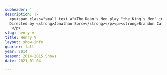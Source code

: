 ```yaml
---
subheader: ''
description: |-
  <p><span class="small_text_a">The Dean's Men play "the King's Men" in Jon Sorce's production of Henry V.  A ragtag chorus of Shakespearean players takes our stage and introduces our story: the defense of a dynasty under newly-crowned King Henry.  Just as the brave new monarch prepares to win an impossible victory against the French, the brave players prepare to perform and impossible spectacle with only a few blocks and some moxy.  Wars will wage, bombast will blast, and your spirits will most certainly rouse.</span></p> <p>By <strong>William Shakespeare </strong><br/>
  Directed by <strong>Jonathan Sorce</strong></p><p><strong>Brandon Callender</strong> (Chorus) is a third-year Computer Science major in the College. This is his second Dean's Men show. He has previously appeared in Excerpt from <em>Richard III</em> (Richard III), <em>Hotel Nepenthe</em> (Actor 4/Ensemble), <em>Hedda Gabler</em> (Judge Brack), <em>A Midsummer Night's Dream</em> (Theseus/Mustardseed), and several New Work Week shows.</p><p><strong>Chase Woods</strong> (Henry) is a second-year double-majoring in Theatre and Performance Studies and Public Policy. This is his second performance at the University, his first with the Dean’s Men.</p> <p><strong>Cameron Vanderwerf</strong> (Exeter) is a third-year English and TAPS major in the College. Past UT roles include Stanley in <em>A Streetcar Named Desire</em>, Ernst in <em>Cabaret</em>, Lysander in<em> A Midsummer Night's Dream</em>, Launcelot in <em>The Merchant of Venice</em>, and Billy in <em>The Real Thing</em>.</p><p><strong>Carlo Bonacci</strong> (Pistol/Soldier #2) is a second-year in the College</p><p><strong>Xander Eichner</strong> (Dauphin/Williams) is a second-year in the College tentatively pursuing a Math/History double major. He acted last year in the fall Dean’s Men production <em>As You Like It</em>, the winter CES Fest show <em>Thrill Me</em>, and in the spring UT workshop <em>A Crackup at the Race Riots</em>.</p><p><strong>Sasha Ayvazov</strong> (Canterbury/MacMorris/Constable/Burgundy)  is a fourth- year math and English double major, who has taken part in twenty UT productions — as well as another ten with Le Vorris and Vox, CES, and Attori Senza Paura — in a variety of roles, though he marks his UT acting debut in <em>Henry V</em> this quarter. He is a member of UT committee and is a curator for <em>Theater[24]</em>.</p><p><strong>Gus Mosse</strong> (Montjoy/Bardolph/Court) is a third-year English major in the College. He has previously appeared with the Dean's Men in <em>A Midsummer Night's Dream</em> (Snout), <em>As You Like It</em> (Orlando), <em>Henry VI </em>(Henry VI), and <em>The Two Gentlemen of Verona</em> (Valentine). He has also participated in New Work Week as an actor and Theater 24 as a writer. He serves as Social Chair for the Dean's Men.</p> <p><strong>Elise Wander</strong> (Boy/Governor of Harfleur/Queen Isabel) is a fourth-year in the college, majoring in Gender and Sexuality Studies and English. She has previously appeared in <em>Much Ado About Nothing</em> (Hero),<em> The Clean House</em> (Ana), <em>The Glass Menagerie</em> (Laura) and <em>Cymbeline</em> (Pisanio). She is also a member of Unaccompanied Women A Cappella.</p><p><strong>Laura Bevington</strong> (Hostess Quickly, Alice, Captain Gower) is a first-year, planning to major in Theatre and Performance Studies.</p><p><strong>Michela Voit</strong> (Katherine, Nym, Suffolk) is a second-year English and Public Policy major in the College. Her past Dean’s Men roles include Beatrice in <em>Much Ado About Nothing</em>, Helena in <em>A Midsummer Night’s Dream</em>, and Celia is <em>As You Like It</em>.</p><p><strong>Colin Bresnahan</strong> (Fluellen/Erpingham/Soldier #1) is a fourth-year Political Science major in the College. This is his fifth show with The Dean's Men and sixth with University Theater, having previously worked on <em>The Two Gentlemen of Verona</em> (Director), <em>Cymbeline</em> (Caius Lucius), <em>Twelfth Night</em> (ME), <em>The Bear</em> (Director), and <em>Henry IV, Part 1</em> (ASM). Colin is also the President of The Dean's Men.</p><p><strong>Jonathan Sorce</strong> (Director) is a second year in the college majoring in Physics and Mathematics. This is his fourth consecutive show in the Dean's Men, having previously worked on <em>A Midsummer Night's Dream</em> (Assistant Director) and having acted in <em>As You Like It</em> (Corin) and <em>Much Ado About Nothing</em> (Conrade).</p> <p><strong>Mariel Schlomchik</strong> (Stage Manager) is a second-year Biology major in the college. Previously, Mariel has assistant-stage managed Dean's Mens shows <em>As You Like It</em> and <em>Much Ado About Nothing</em>, and assistant-directed <em>The Clean House</em>.</p><p><strong>Cambria Whitcomb</strong> (Production Manager) is a third-year in the College majoring in Visual Arts. This is her second show with both the Dean's Men and UT, the first being <em>A Midsummer Night's Dream</em>.</p><p><strong>Shuwen Qian</strong> (Scenic Designer) is a fourth-year in the College. Previous show credits with UT/TAPS include <em>Sleuth</em>, <em>The Hamletmachine</em>, <em>The Drowsy Chaperone,</em> <em>Principia Circusatica</em>, <em>Hotel Nepenthe</em>, and <em>A Weekend of Workshops: Chekhov</em> (Production Manager);<em> B-Side Studio</em>, <em>The House of Yes</em>, and <em>The River Jordan: A Victorian Circus Tale</em> (Asst. Production Manager); <em>Godspell</em> (Music Director); and the workshop <em>Philip Glass Buys a Loaf of Bread</em> (Director). He has formerly served on TAPS's student administrative staff and UT's student committee.</p><p><strong>Abigail Adams</strong> (Props Designer) is a third-year Gender Studies major. She has previously stage managed UT productions of <em>Merchant of Venice</em> and <em>The Clean House</em>, as well as Le Vorris &amp; Vox's <em>Sandman</em>. This is Gayle's first production as props designer.</p><p><strong>Michelle Ross </strong>(Costume Designer) is a second-year majoring in both Computer Science and Music. Previously, she has assisted with costuming the musicals<em> Grey Gardens</em> and <em>Cabaret</em>. She also helped with lighting and running the cue board for <em>A Midsummer Night's Dream</em>.</p><p><strong>Kevin Freese</strong> (Lighting Designer) is a third-year Math and Computer Science major. He has previously designed<em> Much Ado About Nothing</em> and <em>A Midsummer Night's Dream</em>, and has been an electrician on many other productions at UT. Kevin is also a member of Tech Staff.</p><p><strong>Greg Poljacik</strong> (Fight Choreographer) currently teaches stage combat at The Second City Training Center in Chicago and is a Research Assistant at the University of Chicago in the field of Cognitive/Behavioral Neuroscience. Greg also has been a guest lecturer at Columbia University Chicago and has taught at Regional workshops across the country, including co-coordinating the Winder Wonderland Workshop, the largest stage combat conference in the US. Greg is a certified teacher with the United Stuntmen’s Association, a member of SAG/AFTRA, the Society of American Fight Directors, AGMA, LBP stunts Chicago and Asylum Stunts. Greg is also the inventor of the secret recipe for Gravity &amp; Momentum’s stage blood products.</p><p><strong>Gabi Mulder </strong>(Assistant Set Designer) is a second-year in the College. She has previously worked on <em>Sleuth</em> as assistant stage manger and <em>The Clean House</em> as assistant set designer. She is very excited to be working on her first Dean's Men show.</p><p><strong>Sophie Downes</strong> (Assistant Production Manager) is a second-year in the College majoring in English. She was the assistant production manager for last year's As You Like It and Fool for Love, and the production/stage manager for Apsara's spring UT collaboration.</p><p><strong>Michael Procassini</strong> (Assistant Scenic Designer) is a 3rd year Biology Major. In the past, he has worked as the sensory designer for <em>Hotel Nepenthe</em> and as an assistant costume designer for Hedda Gabler. He has also acted in several things around campus, including CES's production of <em>Tis Pity She's a Whore</em> and UT's production of <em>The Drowsy Chaperone</em>.</p><p><strong>Charlotte Rieder</strong> (Assistant Director) is a first-year and intends to major in Math.</p><p><strong>Brandon McCallister</strong> (Assistant Stage Manager) is a first-year majoring in Biology. This is Brandon's first show  with The Dean's Men and University Theater. He was an active member of theater in high school both onstage and backstage.</p><p><strong>Daniel Heins</strong> (Board Programmer) is a first-year studying Geophysical Sciences. He led his high school lighting and set crews and worked in various capacities for numerous shows among a handful of school and youth theater groups.  Previously he worked in UT as Master Electrician for Closer and will be working as a carpenter for Macbeth.<br/>
   </p>
slug: henry-v
title: Henry V
layout: show-info
quarter: fall
year: 2014
season: 2014-2015 Shows
date: 2021-01-04

---
```

